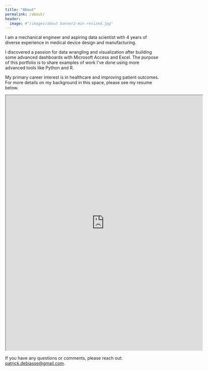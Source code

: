 ```yaml
---
title: "About"
permalink: /about/
header:
  image: #"/images/about banner2-min-resized.jpg"
---
```


I am a mechanical engineer and aspiring data scientist with 4 years of diverse experience in medical device design and manufacturing.

I discovered a passion for data wrangling and visualization after building some advanced dashboards with  Microsoft Access and Excel. The purpose of this portfolio is to share examples of work I've done using more advanced tools like Python and R.

My primary career interest is in healthcare and improving patient outcomes. For more details on my background in this space, please see my resume below.  

<iframe src="https://drive.google.com/file/d/1eFsPfBJ_lxPxhUchSAX03Q3t-F8Em2eF/preview" width="640" height="830"></iframe>

If you have any questions or comments, please reach out:  [patrick.debiasse@gmail.com](patrick.debiasse@gmail.com).
